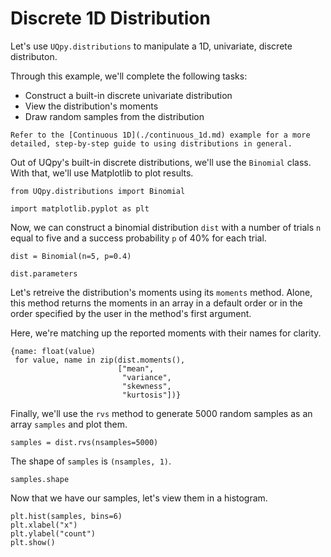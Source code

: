 # Discrete 1D Distribution

Let's use `UQpy.distributions` to manipulate a 1D, univariate, discrete distributon.

Through this example, we'll complete the following tasks:

 - Construct a built-in discrete univariate distribution
 - View the distribution's moments
 - Draw random samples from the distribution

```{tip}
Refer to the [Continuous 1D](./continuous_1d.md) example for a more detailed, step-by-step guide to using distributions in general.
```

Out of UQpy's built-in discrete distributions, we'll use the `Binomial` class. With that, we'll use Matplotlib to plot results.

```{code-cell} ipython3
from UQpy.distributions import Binomial

import matplotlib.pyplot as plt
```

Now, we can construct a binomial distribution `dist` with a number of trials `n` equal to five and a success probability `p` of 40% for each trial.

```{code-cell} ipython3
dist = Binomial(n=5, p=0.4)

dist.parameters
```

Let's retreive the distribution's moments using its `moments` method. Alone, this method returns the moments in an array in a default order or in the order specified by the user in the method's first argument.

Here, we're matching up the reported moments with their names for clarity.

```{code-cell} ipython3
{name: float(value)
 for value, name in zip(dist.moments(),
                        ["mean",
                         "variance",
                         "skewness",
                         "kurtosis"])}
```

Finally, we'll use the `rvs` method to generate 5000 random samples as an array `samples` and plot them.

```{code-cell} ipython3
samples = dist.rvs(nsamples=5000)
```

The shape of `samples` is `(nsamples, 1)`.

```{code-cell} ipython3
samples.shape
```

Now that we have our samples, let's view them in a histogram.

```{code-cell} ipython3
plt.hist(samples, bins=6)
plt.xlabel("x")
plt.ylabel("count")
plt.show()
```

